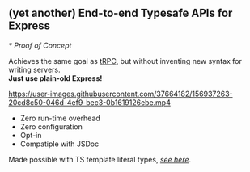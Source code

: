 ## (yet another) End-to-end Typesafe APIs for Express

_\* Proof of Concept_

Achieves the same goal as [tRPC](https://github.com/trpc/trpc), but without inventing new syntax for writing servers. \
**Just use plain-old Express!**

https://user-images.githubusercontent.com/37664182/156937263-20cd8c50-046d-4ef9-bec3-0b1619126ebe.mp4

- Zero run-time overhead
- Zero configuration
- Opt-in
- Compatiple with JSDoc

Made possible with TS template literal types, [_see here_](https://github.com/ghoullier/awesome-template-literal-types).
